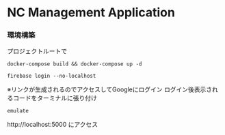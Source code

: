 # NC Management Application

### 環境構築
プロジェクトルートで
```
docker-compose build && docker-compose up -d
```
```
firebase login --no-localhost
```
※リンクが生成されるのでアクセスしてGoogleにログイン
ログイン後表示されるコードをターミナルに張り付け
```
emulate
```
http://localhost:5000
にアクセス



